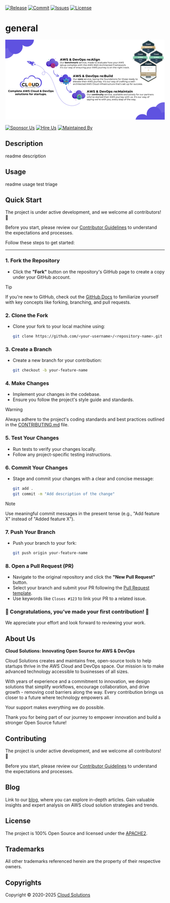 <!-- markdownlint-disable -->
[![Release](https://img.shields.io/github/v/release/thecloudsolutions/general?style=for-the-badge&color=6150E8)](https://github.com/thecloudsolutions/general/releases)
[![Commit](https://img.shields.io/github/last-commit/thecloudsolutions/general?style=for-the-badge&color=FF9800)](https://github.com/thecloudsolutions/general/commits)
[![Issues](https://img.shields.io/github/issues/thecloudsolutions/general?style=for-the-badge&color=BB019E)](https://github.com/thecloudsolutions/general/issues)
[![License](https://img.shields.io/github/license/thecloudsolutions/general?style=for-the-badge&color=3FB950)](https://github.com/thecloudsolutions/general/blob/main/LICENSE)


  # general

[![Cloud Solutions Banner][banner]](https://thecloudsolutions.com/)

[![Sponsor Us](https://img.shields.io/badge/sponsor_us-FF9800?style=for-the-badge)](https://github.com/sponsors/thecloudsolutions)
[![Hire Us](https://img.shields.io/badge/hire_us-009FD2?style=for-the-badge)](https://thecloudsolutions.com/contact-us)
[![Maintained By](https://img.shields.io/badge/maintained_by-Cloud_Solutions-6150E8?style=for-the-badge)](https://thecloudsolutions.com/)


  ## Description
  readme description




  ## Usage
  readme usage
  test triage



  ## Quick Start
  The project is under active development, and we welcome all contributors! 🎉 
  
Before you start, please review our [Contributor Guidelines](https://github.com/thecloudsolutions/.github/blob/main/CONTRIBUTING.md) to understand the expectations and processes.
  
Follow these steps to get started:
  
---
  
### 1. **Fork the Repository**
  - Click the **"Fork"** button on the repository's GitHub page to create a copy under your GitHub account.

> [!TIP]
> If you're new to GitHub, check out the [GitHub Docs](https://docs.github.com/en/get-started) to familiarize yourself with key concepts like forking, branching, and pull requests.
  
### 2. **Clone the Fork**
   - Clone your fork to your local machine using:
     ```bash
     git clone https://github.com/<your-username>/<repository-name>.git
     ```
  
### 3. **Create a Branch**
   - Create a new branch for your contribution:
     ```bash
     git checkout -b your-feature-name
     ```
  
### 4. **Make Changes**
   - Implement your changes in the codebase.
   - Ensure you follow the project's style guide and standards.
  
> [!WARNING]
> Always adhere to the project's coding standards and best practices outlined in the [CONTRIBUTING.md](https://github.com/thecloudsolutions/.github/blob/main/CONTRIBUTING.md) file.
    
### 5. **Test Your Changes**
   - Run tests to verify your changes locally.
   - Follow any project-specific testing instructions.
    
### 6. **Commit Your Changes**
   - Stage and commit your changes with a clear and concise message:
     ```bash
     git add .
     git commit -m "Add description of the change"
     ```

> [!NOTE]
> Use meaningful commit messages in the present tense (e.g., "Add feature X" instead of "Added feature X").
  
### 7. **Push Your Branch**
   - Push your branch to your fork:
     ```bash
     git push origin your-feature-name
     ```
    
### 8. **Open a Pull Request (PR)**
   - Navigate to the original repository and click the **"New Pull Request"** button.
   - Select your branch and submit your PR following the [Pull Request template](https://github.com/thecloudsolutions/.github/blob/main/.github/PULL_REQUEST_TEMPLATE/pull_request_template.md).
   - Use keywords like `Closes #123` to link your PR to a related issue.
  
### **🎉 Congratulations, you’ve made your first contribution! 🎉**  
We appreciate your effort and look forward to reviewing your work.


  ## About Us
  **Cloud Solutions: Innovating Open Source for AWS & DevOps**

Cloud Solutions creates and maintains free, open-source tools to help startups thrive in the AWS Cloud and DevOps space. Our mission is to make advanced technology accessible to businesses of all sizes.

With years of experience and a commitment to innovation, we design solutions that simplify workflows, encourage collaboration, and drive growth - removing cost barriers along the way. Every contribution brings us closer to a future where technology empowers all.

Your support makes everything we do possible.

Thank you for being part of our journey to empower innovation and build a stronger Open Source future!


  ## Contributing
  The project is under active development, and we welcome all contributors! 🎉 

Before you start, please review our [Contributor Guidelines](CONTRIBUTING.md) to understand the expectations and processes.


  ## Blog
  Link to our [blog](https://thecloudsolutions.com/blog), where you can explore in-depth articles. Gain valuable insights and expert analysis on AWS cloud solution strategies and trends.


  ## License
  The project is 100% Open Source and licensed under the [APACHE2](LICENSE).



  ## Trademarks
  All other trademarks referenced herein are the property of their respective owners.


  ## Copyrights
  Copyright © 2020-2025 [Cloud Solutions](https://thecloudsolutions.com)

[banner]: https://github.com/thecloudsolutions/.github/blob/main/profile/banner.png
